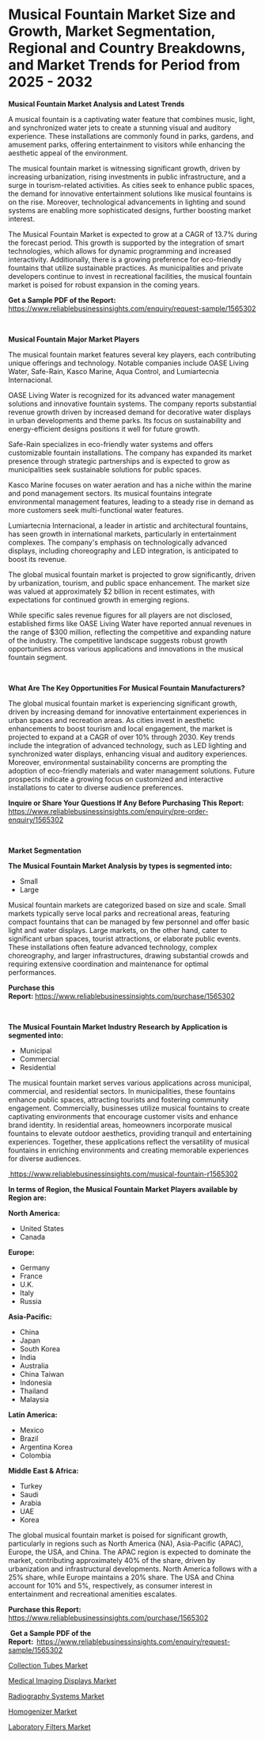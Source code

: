 <p><h1>Musical Fountain Market Size and Growth, Market Segmentation, Regional and Country Breakdowns, and Market Trends for Period from 2025 -  2032</h1></p><p><strong>Musical Fountain Market Analysis and Latest Trends</strong></p>
<p><p>A musical fountain is a captivating water feature that combines music, light, and synchronized water jets to create a stunning visual and auditory experience. These installations are commonly found in parks, gardens, and amusement parks, offering entertainment to visitors while enhancing the aesthetic appeal of the environment.</p><p>The musical fountain market is witnessing significant growth, driven by increasing urbanization, rising investments in public infrastructure, and a surge in tourism-related activities. As cities seek to enhance public spaces, the demand for innovative entertainment solutions like musical fountains is on the rise. Moreover, technological advancements in lighting and sound systems are enabling more sophisticated designs, further boosting market interest.</p><p>The Musical Fountain Market is expected to grow at a CAGR of 13.7% during the forecast period. This growth is supported by the integration of smart technologies, which allows for dynamic programming and increased interactivity. Additionally, there is a growing preference for eco-friendly fountains that utilize sustainable practices. As municipalities and private developers continue to invest in recreational facilities, the musical fountain market is poised for robust expansion in the coming years.</p></p>
<p><strong>Get a Sample PDF of the Report:&nbsp;</strong> <a href="https://www.reliablebusinessinsights.com/enquiry/request-sample/1565302?utm_campaign=3048&utm_medium=2&utm_source=Github&utm_content=ia&utm_term=08042025&utm_id=musical-fountain">https://www.reliablebusinessinsights.com/enquiry/request-sample/1565302</a></p>
<p>&nbsp;</p>
<p><strong>Musical Fountain Major Market Players</strong></p>
<p><p>The musical fountain market features several key players, each contributing unique offerings and technology. Notable companies include OASE Living Water, Safe-Rain, Kasco Marine, Aqua Control, and Lumiartecnia Internacional.</p><p>OASE Living Water is recognized for its advanced water management solutions and innovative fountain systems. The company reports substantial revenue growth driven by increased demand for decorative water displays in urban developments and theme parks. Its focus on sustainability and energy-efficient designs positions it well for future growth.</p><p>Safe-Rain specializes in eco-friendly water systems and offers customizable fountain installations. The company has expanded its market presence through strategic partnerships and is expected to grow as municipalities seek sustainable solutions for public spaces.</p><p>Kasco Marine focuses on water aeration and has a niche within the marine and pond management sectors. Its musical fountains integrate environmental management features, leading to a steady rise in demand as more customers seek multi-functional water features.</p><p>Lumiartecnia Internacional, a leader in artistic and architectural fountains, has seen growth in international markets, particularly in entertainment complexes. The company's emphasis on technologically advanced displays, including choreography and LED integration, is anticipated to boost its revenue.</p><p>The global musical fountain market is projected to grow significantly, driven by urbanization, tourism, and public space enhancement. The market size was valued at approximately $2 billion in recent estimates, with expectations for continued growth in emerging regions.</p><p>While specific sales revenue figures for all players are not disclosed, established firms like OASE Living Water have reported annual revenues in the range of $300 million, reflecting the competitive and expanding nature of the industry. The competitive landscape suggests robust growth opportunities across various applications and innovations in the musical fountain segment.</p></p>
<p>&nbsp;</p>
<p><strong>What Are The Key Opportunities For Musical Fountain Manufacturers?</strong></p>
<p><p>The global musical fountain market is experiencing significant growth, driven by increasing demand for innovative entertainment experiences in urban spaces and recreation areas. As cities invest in aesthetic enhancements to boost tourism and local engagement, the market is projected to expand at a CAGR of over 10% through 2030. Key trends include the integration of advanced technology, such as LED lighting and synchronized water displays, enhancing visual and auditory experiences. Moreover, environmental sustainability concerns are prompting the adoption of eco-friendly materials and water management solutions. Future prospects indicate a growing focus on customized and interactive installations to cater to diverse audience preferences.</p></p>
<p><strong>Inquire or Share Your Questions If Any Before Purchasing This Report:</strong> <a href="https://www.reliablebusinessinsights.com/enquiry/pre-order-enquiry/1565302?utm_campaign=3048&utm_medium=2&utm_source=Github&utm_content=ia&utm_term=08042025&utm_id=musical-fountain">https://www.reliablebusinessinsights.com/enquiry/pre-order-enquiry/1565302</a></p>
<p>&nbsp;</p>
<p><strong>Market Segmentation</strong></p>
<p><strong>The Musical Fountain Market Analysis by types is segmented into:</strong></p>
<p><ul><li>Small</li><li>Large</li></ul></p>
<p><p>Musical fountain markets are categorized based on size and scale. Small markets typically serve local parks and recreational areas, featuring compact fountains that can be managed by few personnel and offer basic light and water displays. Large markets, on the other hand, cater to significant urban spaces, tourist attractions, or elaborate public events. These installations often feature advanced technology, complex choreography, and larger infrastructures, drawing substantial crowds and requiring extensive coordination and maintenance for optimal performances.</p></p>
<p><strong>Purchase this Report:&nbsp;</strong><a href="https://www.reliablebusinessinsights.com/purchase/1565302?utm_campaign=3048&utm_medium=2&utm_source=Github&utm_content=ia&utm_term=08042025&utm_id=musical-fountain">https://www.reliablebusinessinsights.com/purchase/1565302</a></p>
<p>&nbsp;</p>
<p><strong>The Musical Fountain Market Industry Research by Application is segmented into:</strong></p>
<p><ul><li>Municipal</li><li>Commercial</li><li>Residential</li></ul></p>
<p><p>The musical fountain market serves various applications across municipal, commercial, and residential sectors. In municipalities, these fountains enhance public spaces, attracting tourists and fostering community engagement. Commercially, businesses utilize musical fountains to create captivating environments that encourage customer visits and enhance brand identity. In residential areas, homeowners incorporate musical fountains to elevate outdoor aesthetics, providing tranquil and entertaining experiences. Together, these applications reflect the versatility of musical fountains in enriching environments and creating memorable experiences for diverse audiences.</p></p>
<p><a href="https://www.reliablebusinessinsights.com/musical-fountain-r1565302?utm_campaign=3048&utm_medium=2&utm_source=Github&utm_content=ia&utm_term=08042025&utm_id=musical-fountain">&nbsp;https://www.reliablebusinessinsights.com/musical-fountain-r1565302</a></p>
<p><strong>In terms of Region, the Musical Fountain Market Players available by Region are:</strong></p>
<p>
    <p> <strong> North America: </strong>
        <ul>
            <li>United States</li>
            <li>Canada</li>
        </ul>
        </p> 
    <p> <strong> Europe: </strong>
        <ul>
            <li>Germany</li>
            <li>France</li>
            <li>U.K.</li>
            <li>Italy</li>
            <li>Russia</li>
        </ul>
        </p> 
    <p> <strong> Asia-Pacific: </strong>
        <ul>
            <li>China</li>
            <li>Japan</li>
            <li>South Korea</li>
            <li>India</li>
            <li>Australia</li>
            <li>China Taiwan</li>
            <li>Indonesia</li>
            <li>Thailand</li>
            <li>Malaysia</li>
        </ul>
        </p> 
    <p> <strong> Latin America: </strong>
        <ul>
            <li>Mexico</li>
            <li>Brazil</li>
            <li>Argentina Korea</li>
            <li>Colombia</li>
        </ul>
        </p> 
    <p> <strong> Middle East & Africa: </strong>
        <ul>
            <li>Turkey</li>
            <li>Saudi</li>
            <li>Arabia</li>
            <li>UAE</li>
            <li>Korea</li>
        </ul>
    </p>
    </p>
<p><p>The global musical fountain market is poised for significant growth, particularly in regions such as North America (NA), Asia-Pacific (APAC), Europe, the USA, and China. The APAC region is expected to dominate the market, contributing approximately 40% of the share, driven by urbanization and infrastructural developments. North America follows with a 25% share, while Europe maintains a 20% share. The USA and China account for 10% and 5%, respectively, as consumer interest in entertainment and recreational amenities escalates.</p></p>
<p><strong>Purchase this Report: </strong><a href="https://www.reliablebusinessinsights.com/purchase/1565302?utm_campaign=3048&utm_medium=2&utm_source=Github&utm_content=ia&utm_term=08042025&utm_id=musical-fountain">https://www.reliablebusinessinsights.com/purchase/1565302</a></p>
<p>&nbsp;<strong>Get a Sample PDF of the Report:&nbsp;&nbsp;</strong><a href="https://www.reliablebusinessinsights.com/enquiry/request-sample/1565302?utm_campaign=3048&utm_medium=2&utm_source=Github&utm_content=ia&utm_term=08042025&utm_id=musical-fountain">https://www.reliablebusinessinsights.com/enquiry/request-sample/1565302</a></p>
<p><strong></strong></p>
<p><p><a href="https://www.linkedin.com/pulse/collection-tubes-market-analysis-industry-forecast-projected-pbtoe?utm_campaign=3048&utm_medium=2&utm_source=Github&utm_content=ia&utm_term=08042025&utm_id=musical-fountain">Collection Tubes Market</a></p><p><a href="https://www.linkedin.com/pulse/insightful-medical-imaging-displays-market-analysis-recent-x7jxe?utm_campaign=3048&utm_medium=2&utm_source=Github&utm_content=ia&utm_term=08042025&utm_id=musical-fountain">Medical Imaging Displays Market</a></p><p><a href="https://www.linkedin.com/pulse/radiography-systemsmarket-size-trends-growth-rate-97-fi4be?utm_campaign=3048&utm_medium=2&utm_source=Github&utm_content=ia&utm_term=08042025&utm_id=musical-fountain">Radiography Systems Market</a></p><p><a href="https://www.linkedin.com/pulse/why-homogenizer-market-rise-exploring-48-cagr-key-drivers-r8hpe?utm_campaign=3048&utm_medium=2&utm_source=Github&utm_content=ia&utm_term=08042025&utm_id=musical-fountain">Homogenizer Market</a></p><p><a href="https://www.linkedin.com/pulse/global-laboratory-filters-146-cagr-forecast-2025-2032-mkt-wired-y4jwe?utm_campaign=3048&utm_medium=2&utm_source=Github&utm_content=ia&utm_term=08042025&utm_id=musical-fountain">Laboratory Filters Market</a></p></p>